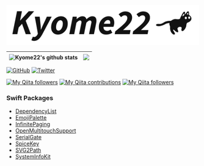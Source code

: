 <p align="center">
  <picture>
    <source srcset="/banner_dark.png" media="(prefers-color-scheme: dark)" alt="Kyome22">
    <img src="/banner.png" alt="Kyome22">
  </picture>
</p>

| <img align="center" src="https://github-readme-stats.vercel.app/api?username=Kyome22&show_icons=true&include_all_commits=true&theme=buefy&hide_border=true" alt="Kyome22's github stats" /> | <img align="center" src="https://github-readme-stats.vercel.app/api/top-langs/?username=Kyome22&layout=compact&theme=buefy&hide_border=true" /> |
| ----- | ----- |

[![GitHub](https://img.shields.io/github/followers/Kyome22?style=social)](https://github.com/Kyome22)
[![Twitter](https://img.shields.io/twitter/follow/Kyomesuke?style=social)](https://twitter.com/Kyomesuke)

[![My Qiita followers](https://qiita-badge.apiapi.app/s/Kyome/posts.svg)](http://qiita.com/Kyome)
[![My Qiita contributions](https://qiita-badge.apiapi.app/s/Kyome/contributions.svg)](http://qiita.com/Kyome)
[![My Qiita followers](https://qiita-badge.apiapi.app/s/Kyome/followers.svg)](http://qiita.com/Kyome)

### Swift Packages

- [DependencyList](https://github.com/Kyome22/DependencyList)
- [EmojiPalette](https://github.com/Kyome22/EmojiPalette)
- [InfinitePaging](https://github.com/Kyome22/InfinitePaging)
- [OpenMultitouchSupport](https://github.com/Kyome22/OpenMultitouchSupport)
- [SerialGate](https://github.com/Kyome22/SerialGate)
- [SpiceKey](https://github.com/Kyome22/SpiceKey)
- [SVG2Path](https://github.com/Kyome22/SVG2Path)
- [SystemInfoKit](https://github.com/Kyome22/SystemInfoKit)
